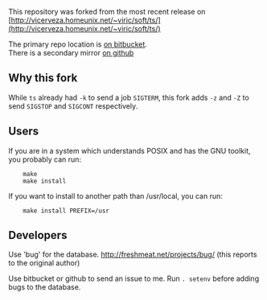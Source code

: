 This repository was forked from the most recent release on [http://vicerveza.homeunix.net/~viric/soft/ts/](http://vicerveza.homeunix.net/~viric/soft/ts/)

The primary repo location is [on bitbucket](https://bitbucket.org/kliberty/ts/src). <br>
There is a secondary mirror [on github](https://github.com/kliberty/ts)

Why this fork
-----------------
While `ts` already had `-k` to send a job `SIGTERM`, this fork adds `-z` and `-Z` to send `SIGSTOP` and `SIGCONT` respectively.

Users
------------------------
If you are in a system which understands POSIX and has the GNU toolkit, you
probably can run:
```
    make
    make install
```


If you want to install to another path than /usr/local, you can run:

```
    make install PREFIX=/usr
```


Developers
------------------------
Use 'bug' for the database.  http://freshmeat.net/projects/bug/ (this reports to the original author)

Use bitbucket or github to send an issue to me.
Run `. setenv` before adding bugs to the database.
